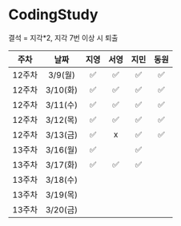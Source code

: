 # CodingStudy
결석 = 지각*2, 
지각 7번 이상 시 퇴출

|주차|날짜|지영|서영|지민|동원|
|--------|:-------:|:-------:|:-------:|:-------:|:-------:|
|12주차|3/9(월)|✅|✅|✅|✅|
|12주차|3/10(화)|✅|✅|✅|✅|
|12주차|3/11(수)|✅|✅|✅|✅|
|12주차|3/12(목)|✅|✅|✅|✅|
|12주차|3/13(금)|✅|x|✅|✅|
|13주차|3/16(월)|✅||✅||
|13주차|3/17(화)|✅|✅|✅||
|13주차|3/18(수)|||||
|13주차|3/19(목)|||||
|13주차|3/20(금)|||||


